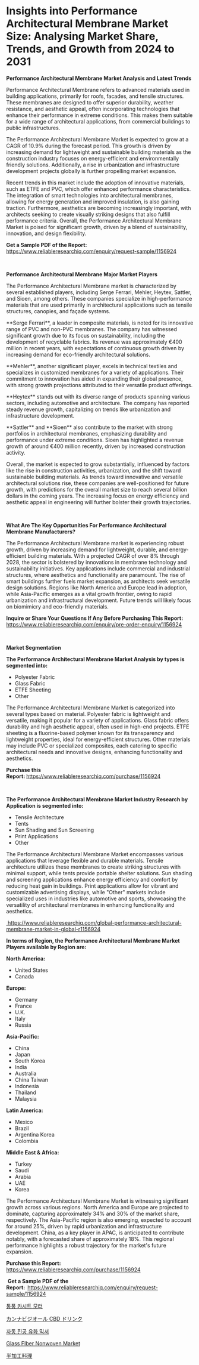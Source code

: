 <p><h1>Insights into Performance Architectural Membrane Market Size: Analysing Market Share, Trends, and Growth from 2024 to 2031</h1></p><p><strong>Performance Architectural Membrane Market Analysis and Latest Trends</strong></p>
<p><p>Performance Architectural Membrane refers to advanced materials used in building applications, primarily for roofs, facades, and tensile structures. These membranes are designed to offer superior durability, weather resistance, and aesthetic appeal, often incorporating technologies that enhance their performance in extreme conditions. This makes them suitable for a wide range of architectural applications, from commercial buildings to public infrastructures.</p><p>The Performance Architectural Membrane Market is expected to grow at a CAGR of 10.9% during the forecast period. This growth is driven by increasing demand for lightweight and sustainable building materials as the construction industry focuses on energy-efficient and environmentally friendly solutions. Additionally, a rise in urbanization and infrastructure development projects globally is further propelling market expansion.</p><p>Recent trends in this market include the adoption of innovative materials, such as ETFE and PVC, which offer enhanced performance characteristics. The integration of smart technologies into architectural membranes, allowing for energy generation and improved insulation, is also gaining traction. Furthermore, aesthetics are becoming increasingly important, with architects seeking to create visually striking designs that also fulfill performance criteria. Overall, the Performance Architectural Membrane Market is poised for significant growth, driven by a blend of sustainability, innovation, and design flexibility.</p></p>
<p><strong>Get a Sample PDF of the Report:&nbsp;</strong> <a href="https://www.reliableresearchiq.com/enquiry/request-sample/1156924">https://www.reliableresearchiq.com/enquiry/request-sample/1156924</a></p>
<p>&nbsp;</p>
<p><strong>Performance Architectural Membrane Major Market Players</strong></p>
<p><p>The Performance Architectural Membrane market is characterized by several established players, including Serge Ferrari, Mehler, Heytex, Sattler, and Sioen, among others. These companies specialize in high-performance materials that are used primarily in architectural applications such as tensile structures, canopies, and façade systems. </p><p>**Serge Ferrari**, a leader in composite materials, is noted for its innovative range of PVC and non-PVC membranes. The company has witnessed significant growth due to its focus on sustainability, including the development of recyclable fabrics. Its revenue was approximately €400 million in recent years, with expectations of continuous growth driven by increasing demand for eco-friendly architectural solutions.</p><p>**Mehler**, another significant player, excels in technical textiles and specializes in customized membranes for a variety of applications. Their commitment to innovation has aided in expanding their global presence, with strong growth projections attributed to their versatile product offerings.</p><p>**Heytex** stands out with its diverse range of products spanning various sectors, including automotive and architecture. The company has reported steady revenue growth, capitalizing on trends like urbanization and infrastructure development. </p><p>**Sattler** and **Sioen** also contribute to the market with strong portfolios in architectural membranes, emphasizing durability and performance under extreme conditions. Sioen has highlighted a revenue growth of around €400 million recently, driven by increased construction activity.</p><p>Overall, the market is expected to grow substantially, influenced by factors like the rise in construction activities, urbanization, and the shift toward sustainable building materials. As trends toward innovative and versatile architectural solutions rise, these companies are well-positioned for future growth, with predictions for the overall market size to reach several billion dollars in the coming years. The increasing focus on energy efficiency and aesthetic appeal in engineering will further bolster their growth trajectories.</p></p>
<p>&nbsp;</p>
<p><strong>What Are The Key Opportunities For Performance Architectural Membrane Manufacturers?</strong></p>
<p><p>The Performance Architectural Membrane market is experiencing robust growth, driven by increasing demand for lightweight, durable, and energy-efficient building materials. With a projected CAGR of over 8% through 2028, the sector is bolstered by innovations in membrane technology and sustainability initiatives. Key applications include commercial and industrial structures, where aesthetics and functionality are paramount. The rise of smart buildings further fuels market expansion, as architects seek versatile design solutions. Regions like North America and Europe lead in adoption, while Asia-Pacific emerges as a vital growth frontier, owing to rapid urbanization and infrastructural development. Future trends will likely focus on biomimicry and eco-friendly materials.</p></p>
<p><strong>Inquire or Share Your Questions If Any Before Purchasing This Report:</strong> <a href="https://www.reliableresearchiq.com/enquiry/pre-order-enquiry/1156924">https://www.reliableresearchiq.com/enquiry/pre-order-enquiry/1156924</a></p>
<p>&nbsp;</p>
<p><strong>Market Segmentation</strong></p>
<p><strong>The Performance Architectural Membrane Market Analysis by types is segmented into:</strong></p>
<p><ul><li>Polyester Fabric</li><li>Glass Fabric</li><li>ETFE Sheeting</li><li>Other</li></ul></p>
<p><p>The Performance Architectural Membrane Market is categorized into several types based on material. Polyester fabric is lightweight and versatile, making it popular for a variety of applications. Glass fabric offers durability and high aesthetic appeal, often used in high-end projects. ETFE sheeting is a fluorine-based polymer known for its transparency and lightweight properties, ideal for energy-efficient structures. Other materials may include PVC or specialized composites, each catering to specific architectural needs and innovative designs, enhancing functionality and aesthetics.</p></p>
<p><strong>Purchase this Report:&nbsp;</strong><a href="https://www.reliableresearchiq.com/purchase/1156924">https://www.reliableresearchiq.com/purchase/1156924</a></p>
<p>&nbsp;</p>
<p><strong>The Performance Architectural Membrane Market Industry Research by Application is segmented into:</strong></p>
<p><ul><li>Tensile Architecture</li><li>Tents</li><li>Sun Shading and Sun Screening</li><li>Print Applications</li><li>Other</li></ul></p>
<p><p>The Performance Architectural Membrane Market encompasses various applications that leverage flexible and durable materials. Tensile architecture utilizes these membranes to create striking structures with minimal support, while tents provide portable shelter solutions. Sun shading and screening applications enhance energy efficiency and comfort by reducing heat gain in buildings. Print applications allow for vibrant and customizable advertising displays, while "Other" markets include specialized uses in industries like automotive and sports, showcasing the versatility of architectural membranes in enhancing functionality and aesthetics.</p></p>
<p><a href="https://www.reliableresearchiq.com/global-performance-architectural-membrane-market-in-global-r1156924">&nbsp;https://www.reliableresearchiq.com/global-performance-architectural-membrane-market-in-global-r1156924</a></p>
<p><strong>In terms of Region, the Performance Architectural Membrane Market Players available by Region are:</strong></p>
<p>
    <p> <strong> North America: </strong>
        <ul>
            <li>United States</li>
            <li>Canada</li>
        </ul>
        </p> 
    <p> <strong> Europe: </strong>
        <ul>
            <li>Germany</li>
            <li>France</li>
            <li>U.K.</li>
            <li>Italy</li>
            <li>Russia</li>
        </ul>
        </p> 
    <p> <strong> Asia-Pacific: </strong>
        <ul>
            <li>China</li>
            <li>Japan</li>
            <li>South Korea</li>
            <li>India</li>
            <li>Australia</li>
            <li>China Taiwan</li>
            <li>Indonesia</li>
            <li>Thailand</li>
            <li>Malaysia</li>
        </ul>
        </p> 
    <p> <strong> Latin America: </strong>
        <ul>
            <li>Mexico</li>
            <li>Brazil</li>
            <li>Argentina Korea</li>
            <li>Colombia</li>
        </ul>
        </p> 
    <p> <strong> Middle East & Africa: </strong>
        <ul>
            <li>Turkey</li>
            <li>Saudi</li>
            <li>Arabia</li>
            <li>UAE</li>
            <li>Korea</li>
        </ul>
    </p>
    </p>
<p><p>The Performance Architectural Membrane Market is witnessing significant growth across various regions. North America and Europe are projected to dominate, capturing approximately 34% and 30% of the market share, respectively. The Asia-Pacific region is also emerging, expected to account for around 25%, driven by rapid urbanization and infrastructure development. China, as a key player in APAC, is anticipated to contribute notably, with a forecasted share of approximately 18%. This regional performance highlights a robust trajectory for the market's future expansion.</p></p>
<p><strong>Purchase this Report: </strong><a href="https://www.reliableresearchiq.com/purchase/1156924">https://www.reliableresearchiq.com/purchase/1156924</a></p>
<p>&nbsp;<strong>Get a Sample PDF of the Report:&nbsp;&nbsp;</strong><a href="https://www.reliableresearchiq.com/enquiry/request-sample/1156924">https://www.reliableresearchiq.com/enquiry/request-sample/1156924</a></p>
<p><strong></strong></p>
<p><p><a href="https://medium.com/@tyrrell.maye-smith/%EB%8B%A4%EC%9D%8C-%EB%AA%87-%EB%85%84%EA%B0%84-%ED%99%98%EA%B8%B0%EC%8B%9D-%EC%9E%90%EB%8F%99%EC%B0%A8-%EC%A2%8C%EC%84%9D-%EB%AA%A8%ED%84%B0-%EC%8B%9C%EC%9E%A5%EC%97%90-%EC%98%81%ED%96%A5%EC%9D%84-%EB%AF%B8%EC%B9%A0-%EC%9A%94%EC%9D%B8%EC%9D%80-%EB%AC%B4%EC%97%87%EC%9D%B8%EA%B0%80%EC%9A%94-%EC%8B%9C%EC%9E%A5-%EC%A0%9C%ED%92%88-%EB%B0%8F-%EC%A7%80%EC%97%AD-%EB%B6%84%EC%84%9D-2024-2031-d56fe59c1da3">통풍 카시트 모터</a></p><p><a href="https://medium.com/@val0mzimin/cannabidiol-cbd-drinks-market-%E3%81%AF-%E3%82%B3%E3%82%B9%E3%83%88%E7%AE%A1%E7%90%86%E3%81%A8%E5%8A%B9%E7%8E%87%E5%90%91%E4%B8%8A%E3%82%92%E5%84%AA%E5%85%88%E3%81%97%E3%81%BE%E3%81%99-%E3%81%95%E3%82%89%E3%81%AB-%E5%A0%B1%E5%91%8A%E6%9B%B8%E3%81%AF%E5%B8%82%E5%A0%B4%E3%81%AE%E9%9C%80%E8%A6%81%E9%9D%A2%E3%81%A8%E4%BE%9B%E7%B5%A6%E9%9D%A2%E3%81%AE%E4%B8%A1%E6%96%B9%E3%82%92%E3%82%AB%E3%83%90%E3%83%BC%E3%81%97%E3%81%A6%E3%81%84%E3%81%BE%E3%81%99-cannabidiol-cbd-ecfdef42ba15">カンナビジオール CBD ドリンク</a></p><p><a href="https://medium.com/@malcolmrquardtjja/%EC%9E%90%EB%8F%99-%EC%A7%84%EA%B3%B5-%EC%9C%A0%ED%99%94-%EB%AF%B9%EC%84%9C-%EC%8B%9C%EC%9E%A5%EC%9D%98-%ED%96%A5%ED%9B%84-%EB%8F%99%ED%96%A5-2031%EB%85%84%EA%B9%8C%EC%A7%80%EC%9D%98-%EC%8B%A0%ED%9D%A5-%EC%8B%9C%EC%9E%A5-%ED%8A%B8%EB%A0%8C%EB%93%9C-%EB%B0%8F-%EC%98%88%EC%B8%A1-bd0ac8714e50">자동 진공 유화 믹서</a></p><p><a href="https://www.linkedin.com/pulse/insights-glass-fiber-nonwoven-industry-market-financial-status-i9qdc?trackingId=eUMooncHTz2vAXoSG%2BCBoQ%3D%3D">Glass FIber Nonwoven Market</a></p><p><a href="https://medium.com/@val0mzimin/semi-processed-dishes-market-%E3%81%AF-%E3%82%B3%E3%82%B9%E3%83%88%E7%AE%A1%E7%90%86%E3%81%A8%E5%8A%B9%E7%8E%87%E5%90%91%E4%B8%8A%E3%82%92%E5%84%AA%E5%85%88%E3%81%97%E3%81%BE%E3%81%99-%E3%81%95%E3%82%89%E3%81%AB-%E5%A0%B1%E5%91%8A%E6%9B%B8%E3%81%AF%E5%B8%82%E5%A0%B4%E3%81%AE%E9%9C%80%E8%A6%81%E9%9D%A2%E3%81%A8%E4%BE%9B%E7%B5%A6%E9%9D%A2%E3%81%AE%E4%B8%A1%E6%96%B9%E3%82%92%E3%82%AB%E3%83%90%E3%83%BC%E3%81%97%E3%81%A6%E3%81%84%E3%81%BE%E3%81%99-semi-processed-5a72cea287db">半加工料理</a></p></p>